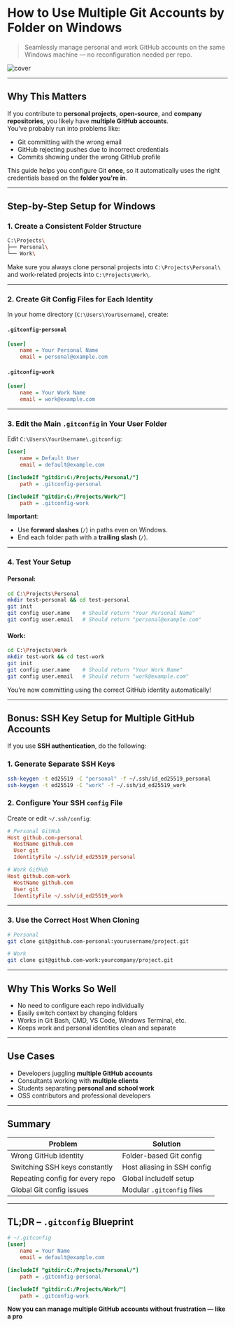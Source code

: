 # How to Use Multiple Git Accounts by Folder on Windows

> Seamlessly manage personal and work GitHub accounts on the same Windows machine — no reconfiguration needed per repo.

![cover](https://iamchandra.com/assets/images/multgits.png)

---

##  Why This Matters

If you contribute to **personal projects**, **open-source**, and **company repositories**, you likely have **multiple GitHub accounts**.  
You’ve probably run into problems like:

- Git committing with the wrong email
- GitHub rejecting pushes due to incorrect credentials
- Commits showing under the wrong GitHub profile

This guide helps you configure Git **once**, so it automatically uses the right credentials based on the **folder you're in**.

---

## Step-by-Step Setup for Windows

### 1. Create a Consistent Folder Structure

```bash
C:\Projects\
├── Personal\
└── Work\
```

Make sure you always clone personal projects into `C:\Projects\Personal\`  
and work-related projects into `C:\Projects\Work\`.

---

### 2. Create Git Config Files for Each Identity

In your home directory (`C:\Users\YourUsername`), create:

#### `.gitconfig-personal`
```ini
[user]
    name = Your Personal Name
    email = personal@example.com
```

#### `.gitconfig-work`
```ini
[user]
    name = Your Work Name
    email = work@example.com
```

---

### 3. Edit the Main `.gitconfig` in Your User Folder

Edit `C:\Users\YourUsername\.gitconfig`:

```ini
[user]
    name = Default User
    email = default@example.com

[includeIf "gitdir:C:/Projects/Personal/"]
    path = .gitconfig-personal

[includeIf "gitdir:C:/Projects/Work/"]
    path = .gitconfig-work
```

**Important**:
- Use **forward slashes** (`/`) in paths even on Windows.
- End each folder path with a **trailing slash** (`/`).

---

### 4. Test Your Setup

#### Personal:
```bash
cd C:\Projects\Personal
mkdir test-personal && cd test-personal
git init
git config user.name    # Should return "Your Personal Name"
git config user.email   # Should return "personal@example.com"
```

#### Work:
```bash
cd C:\Projects\Work
mkdir test-work && cd test-work
git init
git config user.name    # Should return "Your Work Name"
git config user.email   # Should return "work@example.com"
```

You’re now committing using the correct GitHub identity automatically!

---

## Bonus: SSH Key Setup for Multiple GitHub Accounts

If you use **SSH authentication**, do the following:

### 1. Generate Separate SSH Keys

```bash
ssh-keygen -t ed25519 -C "personal" -f ~/.ssh/id_ed25519_personal
ssh-keygen -t ed25519 -C "work" -f ~/.ssh/id_ed25519_work
```

### 2. Configure Your SSH `config` File

Create or edit `~/.ssh/config`:

```ini
# Personal GitHub
Host github.com-personal
  HostName github.com
  User git
  IdentityFile ~/.ssh/id_ed25519_personal

# Work GitHub
Host github.com-work
  HostName github.com
  User git
  IdentityFile ~/.ssh/id_ed25519_work
```

---

### 3. Use the Correct Host When Cloning

```bash
# Personal
git clone git@github.com-personal:yourusername/project.git

# Work
git clone git@github.com-work:yourcompany/project.git
```

---

## Why This Works So Well

- No need to configure each repo individually  
- Easily switch context by changing folders  
- Works in Git Bash, CMD, VS Code, Windows Terminal, etc.  
- Keeps work and personal identities clean and separate  

---

## Use Cases

- Developers juggling **multiple GitHub accounts**
- Consultants working with **multiple clients**
- Students separating **personal and school work**
- OSS contributors and professional developers

---

## Summary

| Problem | Solution |
|--------|----------|
| Wrong GitHub identity | Folder-based Git config |
| Switching SSH keys constantly | Host aliasing in SSH config |
| Repeating config for every repo | Global includeIf setup |
| Global Git config issues | Modular `.gitconfig` files |

---

## TL;DR – `.gitconfig` Blueprint

```ini
# ~/.gitconfig
[user]
    name = Your Name
    email = default@example.com

[includeIf "gitdir:C:/Projects/Personal/"]
    path = .gitconfig-personal

[includeIf "gitdir:C:/Projects/Work/"]
    path = .gitconfig-work
```

**Now you can manage multiple GitHub accounts without frustration — like a pro**
